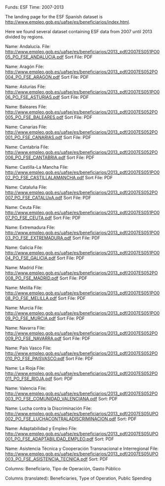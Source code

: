 
Funds: ESF
Time: 2007-2013

The landing page for the ESF Spanish dataset is http://www.empleo.gob.es/uafse/es/beneficiarios/index.html.

Here we found several dataset containing ESF data from 2007 until 2013 divided by regions.

Name: Andalucía. 
File: http://www.empleo.gob.es/uafse/es/beneficiarios/2013_pdf/2007ES051PO005_PO_FSE_ANDALUCIA.pdf
Sort File: PDF

Name: Aragón
File: http://www.empleo.gob.es/uafse/es/beneficiarios/2013_pdf/2007ES052PO004_PO_FSE_ARAGON.pdf
Sort File: PDF

Name: Asturias
File: http://www.empleo.gob.es/uafse/es/beneficiarios/2013_pdf/2007ES051PO006_PO_FSE_ASTURIAS.pdf
Sort File: PDF

Name: Baleares
File: http://www.empleo.gob.es/uafse/es/beneficiarios/2013_pdf/2007ES052PO005_PO_FSE_BALEARES.pdf
Sort File: PDF

Name: Canarias
File: http://www.empleo.gob.es/uafse/es/beneficiarios/2013_pdf/2007ES052PO001_PO_FSE_CANARIAS.pdf
Sort File: PDF

Name: Cantabria
File: http://www.empleo.gob.es/uafse/es/beneficiarios/2013_pdf/2007ES052PO006_PO_FSE_CANTABRIA.pdf
Sort File: PDF

Name: Castilla-La Mancha
File: http://www.empleo.gob.es/uafse/es/beneficiarios/2013_pdf/2007ES051PO002_PO_FSE_CASTILLALAMANCHA.pdf
Sort File: PDF

Name: Cataluña
File: http://www.empleo.gob.es/uafse/es/beneficiarios/2013_pdf/2007ES052PO007_PO_FSE_CATALUxA.pdf
Sort File: PDF

Name: Ceuta
File: http://www.empleo.gob.es/uafse/es/beneficiarios/2013_pdf/2007ES051PO007_PO_FSE_CEUTA.pdf
Sort File: PDF

Name: Extremadura
File: http://www.empleo.gob.es/uafse/es/beneficiarios/2013_pdf/2007ES051PO003_PO_FSE_EXTREMADURA.pdf
Sort File: PDF

Name: Galicia
File: http://www.empleo.gob.es/uafse/es/beneficiarios/2013_pdf/2007ES051PO004_PO_FSE_GALICIA.pdf
Sort File: PDF

Name: Madrid
File: http://www.empleo.gob.es/uafse/es/beneficiarios/2013_pdf/2007ES052PO008_PO_FSE_MADRID.pdf
Sort File: PDF

Name: Melilla
File: http://www.empleo.gob.es/uafse/es/beneficiarios/2013_pdf/2007ES051PO008_PO_FSE_MELILLA.pdf
Sort File: PDF

Name: Murcia
File: http://www.empleo.gob.es/uafse/es/beneficiarios/2013_pdf/2007ES051PO009_PO_FSE_MURCIA.pdf
Sort File: PDF

Name: Navarra
File: http://www.empleo.gob.es/uafse/es/beneficiarios/2013_pdf/2007ES052PO009_PO_FSE_NAVARRA.pdf
Sort File: PDF

Name: País Vasco
File: http://www.empleo.gob.es/uafse/es/beneficiarios/2013_pdf/2007ES052PO010_PO_FSE_PAISVASCO.pdf
Sort File: PDF

Name: La Rioja
File: http://www.empleo.gob.es/uafse/es/beneficiarios/2013_pdf/2007ES052PO011_PO_FSE_RIOJA.pdf
Sort: PDF

Name: Valencia
File: http://www.empleo.gob.es/uafse/es/beneficiarios/2013_pdf/2007ES052PO003_PO_FSE_COMUNIDAD_VALENCIANA.pdf
Sort: PDF

Name: Lucha contra la Discriminación
File: http://www.empleo.gob.es/uafse/es/beneficiarios/2013_pdf/2007ES05UPO002_PO_FSE_LUCHACONTRALADISCRIMINACION.pdf
Sort: PDF

Name: Adaptabilidad y Empleo
File: http://www.empleo.gob.es/uafse/es/beneficiarios/2013_pdf/2007ES05UPO001_PO_FSE_ADAPTABILIDAD_EMPLEO.pdf
Sort: PDF

Name: Asistencia Técnica y Cooperación Transnacional e Interregional 
File: http://www.empleo.gob.es/uafse/es/beneficiarios/2013_pdf/2007ES05UPO003_PO_FSE_ASISTENCIA_TECNICA.pdf
Sort: PDF

Columns: Beneficiario, Tipo de Operación, Gasto Público

Columns (translated): Beneficiaries, Type of Operation, Public Spending


